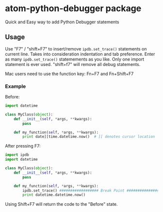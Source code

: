 # atom-python-debugger package

Quick and Easy way to add Python Debugger statements

## Usage

Use "F7" / "shift+F7" to insert/remove `ipdb.set_trace()` statements on current line. Takes into consideration indentation and tab preference. Enter as many `ipdb.set_trace()` statemements as you like. Only one import statement is ever used. "shift+f7" will remove all debug statements.

Mac users need to use the function key: Fn+F7 and Fn+Shift+F7

### Example

Before:

```python
import datetime

class MyClass(object):
    def __init__(self, *args, **kwargs):
        pass

    def my_function(self, *args, **kwargs):
        print date][time.datetime.now()  # ][ denotes cursor location
```


After pressing F7:

```python
import ipdb
import datetime

class MyClass(object):
    def __init__(self, *args, **kwargs):
        pass

    def my_function(self, *args, **kwargs):
        ipdb.set_trace() ################## Break Point ######################
        print datetime.datetime.now()
```

Using Shift+F7 will return the code to the "Before" state.
